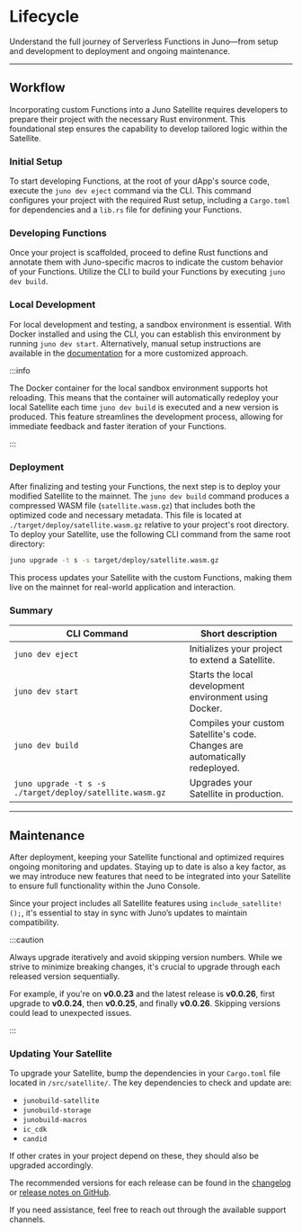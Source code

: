 # Lifecycle

Understand the full journey of Serverless Functions in Juno—from setup and development to deployment and ongoing maintenance.

---

## Workflow

Incorporating custom Functions into a Juno Satellite requires developers to prepare their project with the necessary Rust environment. This foundational step ensures the capability to develop tailored logic within the Satellite.

### Initial Setup

To start developing Functions, at the root of your dApp's source code, execute the `juno dev eject` command via the CLI. This command configures your project with the required Rust setup, including a `Cargo.toml` for dependencies and a `lib.rs` file for defining your Functions.

### Developing Functions

Once your project is scaffolded, proceed to define Rust functions and annotate them with Juno-specific macros to indicate the custom behavior of your Functions. Utilize the CLI to build your Functions by executing `juno dev build`.

### Local Development

For local development and testing, a sandbox environment is essential. With Docker installed and using the CLI, you can establish this environment by running `juno dev start`. Alternatively, manual setup instructions are available in the [documentation](../../guides/local-development.mdx) for a more customized approach.

:::info

The Docker container for the local sandbox environment supports hot reloading. This means that the container will automatically redeploy your local Satellite each time `juno dev build` is executed and a new version is produced. This feature streamlines the development process, allowing for immediate feedback and faster iteration of your Functions.

:::

### Deployment

After finalizing and testing your Functions, the next step is to deploy your modified Satellite to the mainnet. The `juno dev build` command produces a compressed WASM file (`satellite.wasm.gz`) that includes both the optimized code and necessary metadata. This file is located at `./target/deploy/satellite.wasm.gz` relative to your project's root directory. To deploy your Satellite, use the following CLI command from the same root directory:

```bash
juno upgrade -t s -s target/deploy/satellite.wasm.gz
```

This process updates your Satellite with the custom Functions, making them live on the mainnet for real-world application and interaction.

### Summary

| CLI Command                                              | Short description                                                            |
| -------------------------------------------------------- | ---------------------------------------------------------------------------- |
| `juno dev eject`                                         | Initializes your project to extend a Satellite.                              |
| `juno dev start`                                         | Starts the local development environment using Docker.                       |
| `juno dev build`                                         | Compiles your custom Satellite's code. Changes are automatically redeployed. |
| `juno upgrade -t s -s ./target/deploy/satellite.wasm.gz` | Upgrades your Satellite in production.                                       |

---

## **Maintenance**

After deployment, keeping your Satellite functional and optimized requires ongoing monitoring and updates. Staying up to date is also a key factor, as we may introduce new features that need to be integrated into your Satellite to ensure full functionality within the Juno Console.

Since your project includes all Satellite features using `include_satellite!();`, it's essential to stay in sync with Juno’s updates to maintain compatibility.

:::caution

Always upgrade iteratively and avoid skipping version numbers. While we strive to minimize breaking changes, it's crucial to upgrade through each released version sequentially.

For example, if you're on **v0.0.23** and the latest release is **v0.0.26**, first upgrade to **v0.0.24**, then **v0.0.25**, and finally **v0.0.26**. Skipping versions could lead to unexpected issues.

:::

### Updating Your Satellite

To upgrade your Satellite, bump the dependencies in your `Cargo.toml` file located in `/src/satellite/`. The key dependencies to check and update are:

- `junobuild-satellite`
- `junobuild-storage`
- `junobuild-macros`
- `ic_cdk`
- `candid`

If other crates in your project depend on these, they should also be upgraded accordingly.

The recommended versions for each release can be found in the [changelog](/changelog) or [release notes on GitHub](https://github.com/junobuild/juno/releases).

If you need assistance, feel free to reach out through the available support channels.
